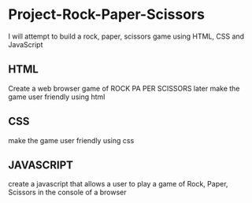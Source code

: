 # Project-Rock-Paper-Scissors

I will attempt to build a rock, paper, scissors game using HTML, CSS and JavaScript

## HTML
Create a web browser game of ROCK PA PER SCISSORS
later make the game user friendly using html
## CSS
make the game user friendly using css
## JAVASCRIPT
create a javascript that allows a user to play a game of Rock, Paper, Scissors in the console of a browser
